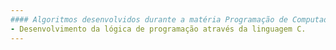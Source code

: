 ```yaml
---
#### Algoritmos desenvolvidos durante a matéria Programação de Computadores I - Segundo semestre do curso de Análise e Desenvolvimento de Sistemas.
- Desenvolvimento da lógica de programação através da linguagem C.
---
```

